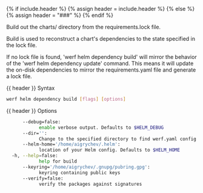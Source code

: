{% if include.header %}
{% assign header = include.header %}
{% else %}
{% assign header = "###" %}
{% endif %}

Build out the charts/ directory from the requirements.lock file.

Build is used to reconstruct a chart's dependencies to the state specified in
the lock file.

If no lock file is found, 'werf helm dependency build' will mirror the behavior of
the 'werf helm dependency update' command. This means it will update the on-disk
dependencies to mirror the requirements.yaml file and generate a lock file.


{{ header }} Syntax

```bash
werf helm dependency build [flags] [options]
```

{{ header }} Options

```bash
      --debug=false:
            enable verbose output. Defaults to $HELM_DEBUG
      --dir='':
            Change to the specified directory to find werf.yaml config
      --helm-home='/home/aigrychev/.helm':
            location of your Helm config. Defaults to $HELM_HOME
  -h, --help=false:
            help for build
      --keyring='/home/aigrychev/.gnupg/pubring.gpg':
            keyring containing public keys
      --verify=false:
            verify the packages against signatures
```

